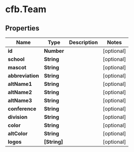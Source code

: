 # cfb.Team

## Properties
Name | Type | Description | Notes
------------ | ------------- | ------------- | -------------
**id** | **Number** |  | [optional] 
**school** | **String** |  | [optional] 
**mascot** | **String** |  | [optional] 
**abbreviation** | **String** |  | [optional] 
**altName1** | **String** |  | [optional] 
**altName2** | **String** |  | [optional] 
**altName3** | **String** |  | [optional] 
**conference** | **String** |  | [optional] 
**division** | **String** |  | [optional] 
**color** | **String** |  | [optional] 
**altColor** | **String** |  | [optional] 
**logos** | **[String]** |  | [optional] 


